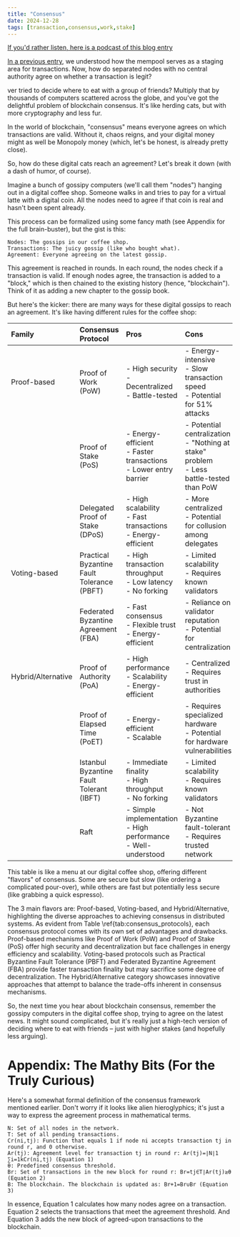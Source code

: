 ```yaml
---
title: "Consensus"
date: 2024-12-28
tags: [transaction,consensus,work,stake]
---
```


<head>
<link rel="alternate" type="application/atom+xml" title="{{ site.title }}" href="/feed.xml">
</head>

[If you'd rather listen, here is a podcast of this blog entry](https://lewisbakkero.github.io/tibidabo/audios/Consensus.mp3)

[In a previous entry](https://lewisbakkero.github.io/tibidabo/audios/Mempool.mp3), we understood how the mempool serves as a staging area for transactions. Now, how do separated nodes with no central authority agree on whether a transaction is legit? 

ver tried to decide where to eat with a group of friends? Multiply that by thousands of computers scattered across the globe, and you've got the delightful problem of blockchain consensus. It's like herding cats, but with more cryptography and less fur.

In the world of blockchain, "consensus" means everyone agrees on which transactions are valid. Without it, chaos reigns, and your digital money might as well be Monopoly money (which, let's be honest, is already pretty close).

So, how do these digital cats reach an agreement? Let's break it down (with a dash of humor, of course).

Imagine a bunch of gossipy computers (we'll call them "nodes") hanging out in a digital coffee shop. Someone walks in and tries to pay for a virtual latte with a digital coin. All the nodes need to agree if that coin is real and hasn't been spent already.

This process can be formalized using some fancy math (see Appendix for the full brain-buster), but the gist is this:

    Nodes: The gossips in our coffee shop.
    Transactions: The juicy gossip (like who bought what).
    Agreement: Everyone agreeing on the latest gossip.

This agreement is reached in rounds. In each round, the nodes check if a transaction is valid. If enough nodes agree, the transaction is added to a "block," which is then chained to the existing history (hence, "blockchain"). Think of it as adding a new chapter to the gossip book.

But here's the kicker: there are many ways for these digital gossips to reach an agreement. It's like having different rules for the coffee shop:

| Family            | Consensus Protocol          | Pros                                                                                                    | Cons                                                                                                        | Cryptocurrency/Platforms |
| :---------------- | :-------------------------- | :----------------------------------------------------------------------------------------------------- | :---------------------------------------------------------------------------------------------------------- | :------------------------- |
| Proof-based       | Proof of Work (PoW)         | - High security<br>- Decentralized<br>- Battle-tested                                                  | - Energy-intensive<br>- Slow transaction speed<br>- Potential for 51% attacks                               | Bitcoin                    |
|                   | Proof of Stake (PoS)        | - Energy-efficient<br>- Faster transactions<br>- Lower entry barrier                                   | - Potential centralization<br>- "Nothing at stake" problem<br>- Less battle-tested than PoW                 | Decred, Peercoin, Ethereum (planned) |
|                   | Delegated Proof of Stake (DPoS) | - High scalability<br>- Fast transactions<br>- Energy-efficient                                       | - More centralized<br>- Potential for collusion among delegates                                              | EOS, Tron                  |
| Voting-based      | Practical Byzantine Fault Tolerance (PBFT) | - High transaction throughput<br>- Low latency<br>- No forking                                       | - Limited scalability<br>- Requires known validators                                                      | Hyperledger Fabric         |
|                   | Federated Byzantine Agreement (FBA)      | - Fast consensus<br>- Flexible trust<br>- Energy-efficient                                         | - Reliance on validator reputation<br>- Potential for centralization                                       | Stellar                    |
| Hybrid/Alternative | Proof of Authority (PoA)      | - High performance<br>- Scalability<br>- Energy-efficient                                               | - Centralized<br>- Requires trust in authorities                                                           | Ethereum (private networks) |
|                   | Proof of Elapsed Time (PoET)  | - Energy-efficient<br>- Scalable                                                                     | - Requires specialized hardware<br>- Potential for hardware vulnerabilities                                | Hyperledger Sawtooth       |
|                   | Istanbul Byzantine Fault Tolerant (IBFT) | - Immediate finality<br>- High throughput<br>- No forking                                       | - Limited scalability<br>- Requires known validators                                                      | Quorum                     |
|                   | Raft                        | - Simple implementation<br>- High performance<br>- Well-understood                                    | - Not Byzantine fault-tolerant<br>- Requires trusted network                                               | Quorum                     |

This table is like a menu at our digital coffee shop, offering different "flavors" of consensus. Some are secure but slow (like ordering a complicated pour-over), while others are fast but potentially less secure (like grabbing a quick espresso).

The 3 main flavors are: Proof-based, Voting-based, and Hybrid/Alternative, highlighting the diverse approaches to achieving consensus in distributed systems. As evident from Table \ref{tab:consensus_protocols}, each consensus protocol comes with its own set of advantages and drawbacks. Proof-based mechanisms like Proof of Work (PoW) and Proof of Stake (PoS) offer high security and decentralization but face challenges in energy efficiency and scalability. Voting-based protocols such as Practical Byzantine Fault Tolerance (PBFT) and Federated Byzantine Agreement (FBA) provide faster transaction finality but may sacrifice some degree of decentralization. The Hybrid/Alternative category showcases innovative approaches that attempt to balance the trade-offs inherent in consensus mechanisms. 

So, the next time you hear about blockchain consensus, remember the gossipy computers in the digital coffee shop, trying to agree on the latest news. It might sound complicated, but it's really just a high-tech version of deciding where to eat with friends – just with higher stakes (and hopefully less arguing).


# Appendix: The Mathy Bits (For the Truly Curious)

Here's a somewhat formal definition of the consensus framework mentioned earlier. Don't worry if it looks like alien hieroglyphics; it's just a way to express the agreement process in mathematical terms.

    N: Set of all nodes in the network.
    T: Set of all pending transactions.
    Cr​(ni​,tj​): Function that equals 1 if node ni​ accepts transaction tj​ in round r, and 0 otherwise.
    Ar​(tj​): Agreement level for transaction tj​ in round r: Ar​(tj​)=∣N∣1​∑i=1k​Cr​(ni​,tj​) (Equation 1)
    θ: Predefined consensus threshold.
    Br​: Set of transactions in the new block for round r: Br​=tj​∈T∣Ar​(tj​)≥θ (Equation 2)
    B: The blockchain. The blockchain is updated as: Br+1​=Br​∪Br​ (Equation 3)

In essence, Equation 1 calculates how many nodes agree on a transaction. Equation 2 selects the transactions that meet the agreement threshold. And Equation 3 adds the new block of agreed-upon transactions to the blockchain.